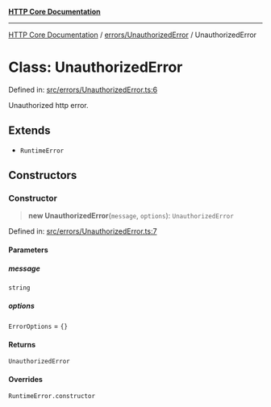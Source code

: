[**HTTP Core Documentation**](../../../README.md)

***

[HTTP Core Documentation](../../../README.md) / [errors/UnauthorizedError](../README.md) / UnauthorizedError

# Class: UnauthorizedError

Defined in: [src/errors/UnauthorizedError.ts:6](https://github.com/stonemjs/http-core/blob/0d24f1311c8ffc69c0f21ab48badb00539c57ea4/src/errors/UnauthorizedError.ts#L6)

Unauthorized http error.

## Extends

- `RuntimeError`

## Constructors

### Constructor

> **new UnauthorizedError**(`message`, `options`): `UnauthorizedError`

Defined in: [src/errors/UnauthorizedError.ts:7](https://github.com/stonemjs/http-core/blob/0d24f1311c8ffc69c0f21ab48badb00539c57ea4/src/errors/UnauthorizedError.ts#L7)

#### Parameters

##### message

`string`

##### options

`ErrorOptions` = `{}`

#### Returns

`UnauthorizedError`

#### Overrides

`RuntimeError.constructor`
